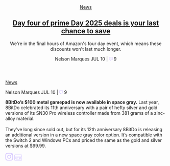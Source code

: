 <article class="post-a">
  <figure class="post-img">
    <a href=""><img src="" alt=""></a>
  </figure>
  <!-- -->
  <header class="post-text-area">
    <div class="post-tags">
      <a href="#">News</a>
    </div>
    <!-- -->
    <div class="post-titulo">
      <h1><a href="#">Day four of prime Day 2025 deals is your last chance to save</a>
      </h1>
    </div>
    <!-- -->
    <div class="post-descricao">
      <p>We're in the final hours of Amazon's four day event, which means these discounts won't last much longer.</p>
    </div>
    <!-- -->
    <div class="post-autor">
      <p><span>Nelson Marques</span> JUL 10 | <img src="../img/comment.png"> 9</p>
    </div>
  </header>
  <!-- -->
  <div class="post-tags-2">
    <a href="#">News</a>
  </div>
</article>




<section class="post-b">  
  <div class="post-b-centro">
    <!-- AUTOR -->
    <div class="post-autor">
      <p><span>Nelson Marques</span> JUL 10 | <img src="../img/comment.png"> 9</p>
    </div>
    <!-- AUTOR -->
    <!-- DESCRIÇÃO DA MATERIA -->
    <div class="post-descricao">
      <p><b>8BitDo’s $100 metal gamepad is now available in space gray.</b> Last year, 8BitDo celebrated its 11th anniversary with a pair of hefty silver and gold versions of its SN30 Pro wireless controller made from 381 grams of a zinc-alloy material.<br><br>
      They’ve long since sold out, but for its 12th anniversary 8BitDo is releasing an additional version in a new space gray color option. It’s compatible with the Switch 2 and Windows PCs and priced the same as the gold and silver versions at $99.99.</p>
    </div>
    <!-- DESCRIÇÃO DA MATERIA -->
  </div>
    
  <!-- Lateral -->
  <aside class="post-b-lateral">
  <a href=""><img src="img/instagram.png" alt=""></a>
  <a href=""><img src="img/vhs.png" alt=""></a>
  </aside>
</section>